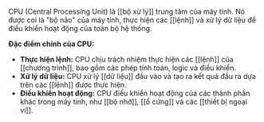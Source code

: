 CPU (Central Processing Unit) là [[bộ xử lý]] trung tâm của máy tính. Nó được coi là "bộ não" của máy tính, thực hiện các [[lệnh]] và xử lý dữ liệu để điều khiển hoạt động của toàn bộ hệ thống.

**Đặc điểm chính của CPU:**

- **Thực hiện lệnh:** CPU chịu trách nhiệm thực hiện các [[lệnh]] của [[chương trình]], bao gồm các phép tính toán, logic và điều khiển.
- **Xử lý dữ liệu:** CPU xử lý [[dữ liệu]] đầu vào và tạo ra kết quả đầu ra dựa trên các [[lệnh]] được thực hiện.
- **Điều khiển hoạt động:** CPU điều khiển hoạt động của các thành phần khác trong máy tính, như [[bộ nhớ]], [[ổ cứng]] và các [[thiết bị ngoại vi]].
